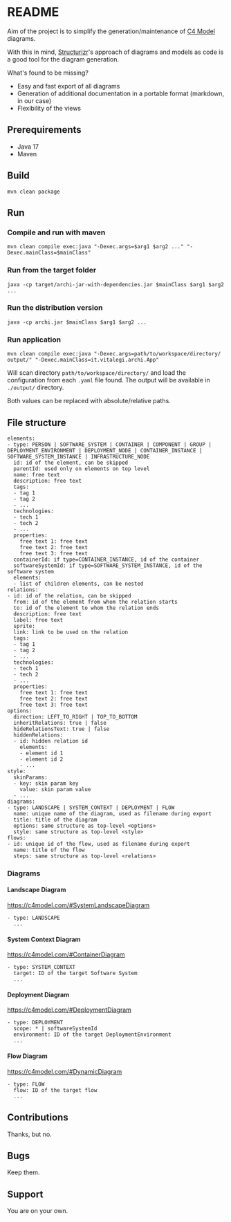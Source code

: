 # README

Aim of the project is to simplify the generation/maintenance of [C4 Model](https://c4model.com/) diagrams.

With this in mind, [Structurizr](https://structurizr.com/)'s approach of diagrams and models as code is a good tool for the diagram generation.

What's found to be missing?

- Easy and fast export of all diagrams
- Generation of additional documentation in a portable format (markdown, in our case)
- Flexibility of the views

## Prerequirements

- Java 17
- Maven

## Build

```
mvn clean package
```

## Run

### Compile and run with maven

```
mvn clean compile exec:java "-Dexec.args=$arg1 $arg2 ..." "-Dexec.mainClass=$mainClass"
```

### Run from the target folder

```
java -cp target/archi-jar-with-dependencies.jar $mainClass $arg1 $arg2 ...
```

### Run the distribution version

```
java -cp archi.jar $mainClass $arg1 $arg2 ...
```

### Run application

```
mvn clean compile exec:java "-Dexec.args=path/to/workspace/directory/ output/" "-Dexec.mainClass=it.vitalegi.archi.App"
```

Will scan directory `path/to/workspace/directory/` and load the configuration from each `.yaml` file found. The output will be available in `./output/` directory.

Both values can be replaced with absolute/relative paths.

## File structure

```
elements:
- type: PERSON | SOFTWARE_SYSTEM | CONTAINER | COMPONENT | GROUP | DEPLOYMENT_ENVIRONMENT | DEPLOYMENT_NODE | CONTAINER_INSTANCE | SOFTWARE_SYSTEM_INSTANCE | INFRASTRUCTURE_NODE
  id: id of the element, can be skipped
  parentId: used only on elements on top level
  name: free text
  description: free text
  tags:
  - tag 1
  - tag 2
  - ...
  technologies:
  - tech 1
  - tech 2
  - ...
  properties:
    free text 1: free text
    free text 2: free text
    free text 3: free text
  containerId: if type=CONTAINER_INSTANCE, id of the container
  softwareSystemId: if type=SOFTWARE_SYSTEM_INSTANCE, id of the software system
  elements:
  - list of children elements, can be nested
relations:
- id: id of the relation, can be skipped
  from: id of the element from whom the relation starts
  to: id of the element to whom the relation ends
  description: free text
  label: free text
  sprite: 
  link: link to be used on the relation
  tags:
  - tag 1
  - tag 2
  - ...
  technologies:
  - tech 1
  - tech 2
  - ...
  properties:
    free text 1: free text
    free text 2: free text
    free text 3: free text
options:
  direction: LEFT_TO_RIGHT | TOP_TO_BOTTOM
  inheritRelations: true | false
  hideRelationsText: true | false
  hiddenRelations:
  - id: hidden relation id
    elements:
    - element id 1
    - element id 2
    - ...
style:
  skinParams:
  - key: skin param key
    value: skin param value
  - ...
diagrams:
- type: LANDSCAPE | SYSTEM_CONTEXT | DEPLOYMENT | FLOW
  name: unique name of the diagram, used as filename during export
  title: title of the diagram
  options: same structure as top-level <options>
  style: same structure as top-level <style>
flows:
- id: unique id of the flow, used as filename during export
  name: title of the flow
  steps: same structure as top-level <relations>
```

### Diagrams

#### Landscape Diagram

<https://c4model.com/#SystemLandscapeDiagram>

```
- type: LANDSCAPE
  ...
```

#### System Context Diagram

<https://c4model.com/#ContainerDiagram>

```
- type: SYSTEM_CONTEXT
  target: ID of the target Software System
  ...
```

#### Deployment Diagram

<https://c4model.com/#DeploymentDiagram>

```
- type: DEPLOYMENT
  scope: * | softwareSystemId
  environment: ID of the target DeploymentEnvironment
  ...
```

#### Flow Diagram

<https://c4model.com/#DynamicDiagram>

```
- type: FLOW
  flow: ID of the target flow
  ...
```

## Contributions

Thanks, but no.

## Bugs

Keep them. 

## Support

You are on your own.
